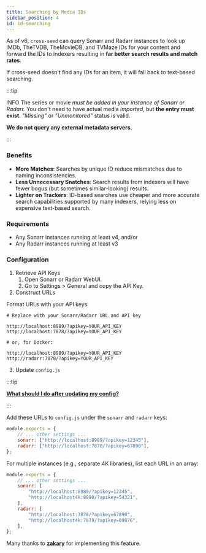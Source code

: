 ```yaml
---
title: Searching by Media IDs
sidebar_position: 4
id: id-searching
---
```


As of v6, `cross-seed` can query Sonarr and Radarr instances to look up IMDb,
TheTVDB, TheMovieDB, and TVMaze IDs for your content and forward the IDs to
indexers resulting in **far better search results and match rates**.

If cross-seed doesn't find any IDs for an item, it will fall back to text-based
searching.

:::tip

INFO The series or movie _must be added in your instance of Sonarr or Radarr._
You don't need to have actual media _imported_, but **the entry must exist**.
_"Missing"_ or _"Unmonitored"_ status is valid.

**We do not query any external metadata servers.**

:::

### Benefits

-   **More Matches**: Searches by unique ID reduce mismatches due to naming
    inconsistencies.
-   **Less Unnecessary Snatches**: Search results from indexers will have fewer
    bogus (but sometimes similar-looking) results.
-   **Lighter on Trackers**: ID-based searches use cheaper and more accurate
    search capabilities supported by many indexers, relying less on expensive
    text-based search.

### Requirements

-   Any Sonarr instances running at least v4, and/or
-   Any Radarr instances running at least v3

### Configuration

1. Retrieve API Keys
    1. Open Sonarr or Radarr WebUI.
    2. Go to Settings > General and copy the API Key.
2. Construct URLs

Format URLs with your API keys:

```
# Replace with your Sonarr/Radarr URL and API key

http://localhost:8989/?apikey=YOUR_API_KEY
http://localhost:7878/?apikey=YOUR_API_KEY

# or, for Docker:

http://localhost:8989/?apikey=YOUR_API_KEY
http://radarr:7878/?apikey=YOUR_API_KEY
```

3. Update `config.js`

:::tip

[**What should I do after updating my config?**](../basics/faq-troubleshooting.md#what-should-i-do-after-updating-my-config)

:::

Add these URLs to `config.js` under the `sonarr` and `radarr` keys:

```js
module.exports = {
	// ... other settings ...
	sonarr: ["http://localhost:8989/?apikey=12345"],
	radarr: ["http://localhost:7878/?apikey=67890"],
};
```

For multiple instances (e.g., separate 4K libraries), list each URL in an array:

```js
module.exports = {
	// ... other settings ...
	sonarr: [
		"http://localhost:8989/?apikey=12345",
		"http://localhost4k:8990/?apikey=54321",
	],
	radarr: [
		"http://localhost:7878/?apikey=67890",
		"http://localhost4k:7879/?apikey=09876",
	],
};
```

Many thanks to [**zakary**](https://github.com/zakkarry) for implementing this
feature.
